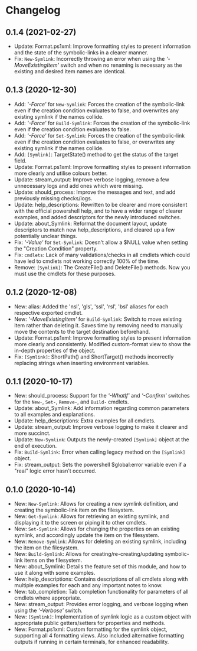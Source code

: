 ﻿# Changelog
## 0.1.4 (2021-02-27)
 - Update: Format.ps1xml: Improve formatting styles to present information and the state of the symbolic-links in a clearer manner.
 - Fix: `New-Symlink`: Incorrectly throwing an error when using the *'-MoveExistingItem'* switch and when no renaming is necessary as the existing and desired item names are identical.
## 0.1.3 (2020-12-30)
 - Add: *'-Force'* for `New-Symlink`: Forces the creation of the symbolic-link even if the creation condition evaluates to false, and overwrites any existing symlink if the names collide.
 - Add: *'-Force'* for `Build-Symlink`: Forces the creation of the symbolic-link even if the creation condition evaluates to false.
 - Add: *'-Force'* for `Set-Symlink`: Forces the creation of the symbolic-link even if the creation condition evaluates to false, or overwrites any existing symlink if the names collide.
 - Add: `[Symlink]`: TargetState() method to get the status of the target field.
 - Update: Format.ps1xml: Improve formatting styles to present information more clearly and utilise colours better.
 - Update: stream_output: Improve verbose logging, remove a few unnecessary logs and add ones which were missing.
 - Update: should_process: Improve the messages and text, and add previously missing checks/logs.
 - Update: help_descriptions: Rewritten to be clearer and more consistent with the official powershell help, and to have a wider range of clearer examples, and added descriptors for the newly introduced switches.
 - Update: about_Symlink: Reformat the document layout, update descriptors to match new help_descriptions, and cleared up a few potentially unclear things.
 - Fix: *'-Value'* for `Set-Symlink`: Doesn't allow a $NULL value when setting the "Creation Condition" property.
 - Fix: `cmdlets`: Lack of many validations/checks in all cmdlets which could have led to cmdlets not working correctly 100% of the time.
 - Remove: `[Symlink]`: The CreateFile() and DeleteFile() methods. Now you must use the cmdlets for these purposes.
## 0.1.2 (2020-12-08)
 - New: alias: Added the 'nsl', 'gls', 'ssl', 'rsl', 'bsl' aliases for each respective exported cmdlet.
 - New: *'-MoveExistingItem'* for `Build-Symlink`: Switch to move existing item rather than deleting it. Saves time by removing need to manually move the contents to the target destination beforehand.
 - Update: Format.ps1xml: Improve formatting styles to present information more clearly and consistently. Modified custom-format view to show the in-depth properties of the object.
 - Fix: `[Symlink]`: ShortPath() and ShortTarget() methods incorrectly replacing strings when inserting environment variables.
## 0.1.1 (2020-10-17)
 - New: should_process: Support for the *'-WhatIf'* and *'-Confirm'* switches for the `New-`, `Set-`, `Remove-`, and `Build-` cmdlets.
 - Update: about_Symlink: Add information regarding common parameters to all examples and explanations.
 - Update: help_descriptions: Extra examples for all cmdlets.
 - Update: stream_output: Improve verbose logging to make it clearer and more succinct.
 - Update: `New-Symlink`: Outputs the newly-created `[Symlink]` object at the end of execution.
 - Fix: `Build-Symlink`: Error when calling legacy method on the `[Symlink]` object.
 - Fix: stream_output: Sets the powershell $global:error variable even if a "real" logic error hasn't occurred.
## 0.1.0 (2020-10-14)
 - New: `New-Symlink`: Allows for creating a new symlink definition, and creating the symbolic-link item on the filesystem.
 - New: `Get-Symlink`: Allows for retrieving an existing symlink, and displaying it to the screen or piping it to other cmdlets.
 - New: `Set-Symlink`: Allows for changing the properties on an existing symlink, and accordingly update the item on the filesystem.
 - New: `Remove-Symlink`: Allows for deleting an existing symlink, including the item on the filesystem.
 - New: `Build-Symlink`: Allows for creating/re-creating/updating symbolic-link items on the filesystem.
 - New: about_Symlink: Details the feature set of this module, and how to use it along with some examples.
 - New: help_descriptions: Contains descriptions of all cmdlets along with multiple examples for each and any important notes to know.
 - New: tab_completion: Tab completion functionality for parameters of all cmdlets where appropriate.
 - New: stream_output: Provides error logging, and verbose logging when using the *'-Verbose'* switch.
 - New: `[Symlink]`: Implementation of symlink logic as a custom object with appropriate public getters/setters for properties and methods.
 - New: Format.ps1xml: Custom formatting for the symlink object, supporting all 4 formatting views. Also included alternative formatting outputs if running in certain terminals, for enhanced readability.